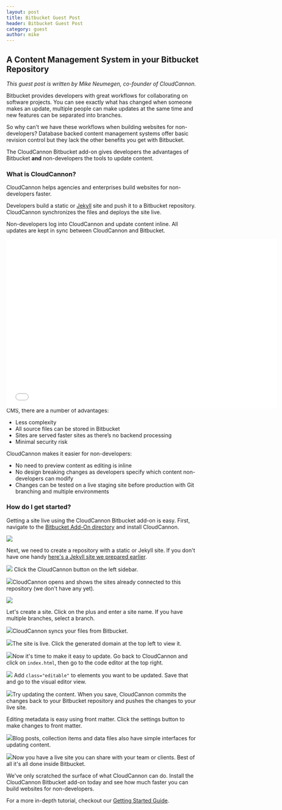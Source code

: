 ```yaml
---
layout: post
title: Bitbucket Guest Post
header: Bitbucket Guest Post
category: guest
author: mike
---
```


## A Content Management System in your Bitbucket Repository

*This guest post is written by Mike Neumegen, co-founder of CloudCannon.*

Bitbucket provides developers with great workflows for collaborating on software projects. You can see exactly what has changed when someone makes an update, multiple people can make updates at the same time and new features can be separated into branches.

So why can't we have these workflows when building websites for non-developers? Database backed content management systems offer basic revision control but they lack the other benefits you get with Bitbucket.

The CloudCannon Bitbucket add-on gives developers the advantages of Bitbucket **and** non-developers the tools to update content.

### What is CloudCannon?

CloudCannon helps agencies and enterprises build websites for non-developers faster. 

Developers build a static or [Jekyll](http://jekyllrb.com) site and push it to a Bitbucket repository. CloudCannon synchronizes the files and deploys the site live. 

Non-developers log into CloudCannon and update content inline. All updates are kept in sync between CloudCannon and Bitbucket.

<div class="wistia_responsive_padding" style="padding:62.5% 0 0 0;position:relative;"><div class="wistia_responsive_wrapper" style="height:100%;left:0;position:absolute;top:0;width:100%;"><iframe src="//fast.wistia.net/embed/iframe/lgi4qbkx0t?videoFoam=true" allowtransparency="true" frameborder="0" scrolling="no" class="wistia_embed" name="wistia_embed" allowfullscreen="allowfullscreen" mozallowfullscreen="mozallowfullscreen" webkitallowfullscreen="webkitallowfullscreen" oallowfullscreen="oallowfullscreen" msallowfullscreen="msallowfullscreen" width="710" height="444" style="width: 710px; height: 444px;"></iframe></div></div>

<script src="//fast.wistia.net/assets/external/E-v1.js" async=""></script>

### Why use CloudCannon?

[Netflix](http://cloudcannon.com/customers/netflix/), [Engine Yard](http://cloudcannon.com/customers/engine-yard/), [Xtendly](http://cloudcannon.com/customers/xtendly/) and [Brandon Setter](http://cloudcannon.com/customers/brandon-setter/) use CloudCannon to rapidly deploy websites for marketing teams and clients.

CloudCannon sites are made of static files. Compared to a database backed CMS, there are a number of advantages:

* Less complexity
* All source files can be stored in Bitbucket
* Sites are served faster sites as there’s no backend processing
* Minimal security risk


CloudCannon makes it easier for non-developers:

* No need to preview content as editing is inline
* No design breaking changes as developers specify which content non-developers can modify
* Changes can be tested on a live staging site before production with Git branching and multiple environments


### How do I get started?

Getting a site live using the CloudCannon Bitbucket add-on is easy. First, navigate to the [Bitbucket Add-On directory](https://bitbucket.org/account/addon-directory/) and install CloudCannon.

![](/uploads/versions/list---x----1000-625x---.png)

Next, we need to create a repository with a static or Jekyll site. If you don't have one handy [here's a Jekyll site we prepared earlier](http://docs.cloudcannon.com/creative.zip).

![](/uploads/versions/bb-source---x0-0-900-563-900-563x---.png) Click the CloudCannon button on the left sidebar.

![](/uploads/versions/bb-source---x----900-563x---.png)CloudCannon opens and shows the sites already connected to this repository (we don't have any yet).

![](/uploads/versions/screen-shot-2015-09-28-at-1.11.21-am-6b41e1a3aa4b16c96ade295043194685---x----900-563x---.png)

Let's create a site. Click on the plus and enter a site name. If you have multiple branches, select a branch.

![](/uploads/versions/screen-shot-2015-09-28-at-11.27.03-am-b34c9a32dbde11bedbeccc76d440760a---x----900-563x---.png)CloudCannon syncs your files from Bitbucket.

![](/uploads/versions/screen-shot-2015-09-28-at-1.12.43-am---x----900-563x---.png)The site is live. Click the generated domain at the top left to view it.

![](/uploads/versions/screen-shot-2015-09-28-at-1.41.24-am---x----900-563x---.png)Now it's time to make it easy to update. Go back to CloudCannon and click on `index.html`, then go to the code editor at the top right.

![](/uploads/versions/screen-shot-2015-09-28-at-1.13.16-am-d5d7c348bd205741b0a67b80d1bcfcc9---x----900-563x---.png) Add `class="editable"` to elements you want to be updated. Save that and go to the visual editor view.

![](/uploads/versions/screen-shot-2015-09-28-at-1.13.44-am-397727f94432272d126c50df87d80f9c---x----900-563x---.png)Try updating the content. When you save, CloudCannon commits the changes back to your Bitbucket repository and pushes the changes to your live site.

Editing metadata is easy using front matter. Click the settings button to make changes to front matter.

![](/uploads/versions/screen-shot-2015-09-28-at-1.14.05-am---x----900-563x---.png)Blog posts, collection items and data files also have simple interfaces for updating content.

![](/uploads/versions/screen-shot-2015-09-28-at-1.54.07-am---x----900-563x---.png)Now you have a live site you can share with your team or clients. Best of all it's all done inside Bitbucket.

We've only scratched the surface of what CloudCannon can do. Install the CloudCannon Bitbucket add-on today and see how much faster you can build websites for non-developers.

For a more in-depth tutorial, checkout our [Getting Started Guide](http://docs.cloudcannon.com/getting_started/introduction/).